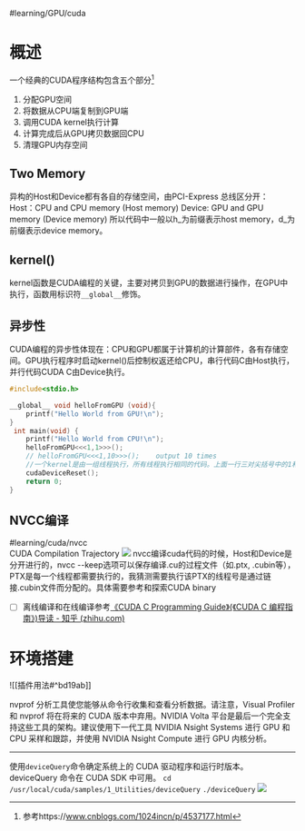 #learning/GPU/cuda

# 概述
一个经典的CUDA程序结构包含五个部分[^1]
1. 分配GPU空间
2. 将数据从CPU端复制到GPU端
3. 调用CUDA kernel执行计算
4. 计算完成后从GPU拷贝数据回CPU
5. 清理GPU内存空间

## Two Memory
异构的Host和Device都有各自的存储空间，由PCI-Express 总线区分开：
Host：CPU and CPU memory (Host memory)
Device: GPU and GPU memory (Device memory)
所以代码中一般以h_为前缀表示host memory，d_为前缀表示device memory。

## kernel()
kernel函数是CUDA编程的关键，主要对拷贝到GPU的数据进行操作，在GPU中执行，函数用标识符`__global__`修饰。

## 异步性
CUDA编程的异步性体现在：CPU和GPU都属于计算机的计算部件，各有存储空间。GPU执行程序时启动kernel()后控制权返还给CPU，串行代码C由Host执行，并行代码CUDA C由Device执行。



```CPP
#include<stdio.h>

__global__ void helloFromGPU (void){
    printf("Hello World from GPU!\n");
}
 int main(void) {
    printf("Hello World from CPU!\n");
    helloFromGPU<<<1,1>>>();
    // helloFromGPU<<<1,10>>>();    output 10 times
    //一个kernel是由一组线程执行，所有线程执行相同的代码。上面一行三对尖括号中的1和10 表明了该function将有10个线程
    cudaDeviceReset();
    return 0;
}
```


## NVCC编译
#learning/cuda/nvcc  
CUDA Compilation Trajectory
![](https://docs.nvidia.com/cuda/cuda-compiler-driver-nvcc/graphics/cuda-compilation-from-cu-to-executable.png)
nvcc编译cuda代码的时候，Host和Device是分开进行的，nvcc --keep选项可以保存编译.cu的过程文件（如.ptx, .cubin等），PTX是每一个线程都需要执行的，我猜测需要执行该PTX的线程号是通过链接.cubin文件而分配的。具体需要参考和探索CUDA binary
- [ ] 离线编译和在线编译参考[《CUDA C Programming Guide》(《CUDA C 编程指南》)导读 - 知乎 (zhihu.com)](https://zhuanlan.zhihu.com/p/53773183)


# 环境搭建
![[插件用法#^bd19ab]]




nvprof 分析工具使您能够从命令行收集和查看分析数据。请注意，Visual Profiler 和 nvprof 将在将来的 CUDA 版本中弃用。NVIDIA Volta 平台是最后一个完全支持这些工具的架构。建议使用下一代工具 NVIDIA Nsight Systems 进行 GPU 和 CPU 采样和跟踪，并使用 NVIDIA Nsight Compute 进行 GPU 内核分析。

---
使用`deviceQuery`命令确定系统上的 CUDA 驱动程序和运行时版本。deviceQuery 命令在 CUDA SDK 中可用。
`cd /usr/local/cuda/samples/1_Utilities/deviceQuery`
`./deviceQuery`
![](https://zjpimage.oss-cn-qingdao.aliyuncs.com/deviceQuery%E6%9F%A5%E7%9C%8BCUDA%E9%A9%B1%E5%8A%A8%E7%A8%8B%E5%BA%8F%E5%92%8C%E8%BF%90%E8%A1%8C%E6%97%B6%E7%89%88%E6%9C%AC.png)



[^1]: 参考https://www.cnblogs.com/1024incn/p/4537177.html

